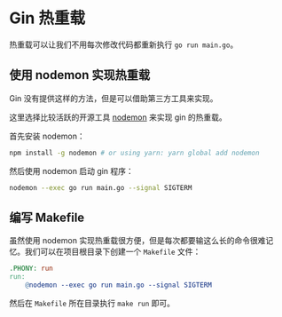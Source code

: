 # Gin 热重载

热重载可以让我们不用每次修改代码都重新执行 `go run main.go`。

## 使用 nodemon 实现热重载

Gin 没有提供这样的方法，但是可以借助第三方工具来实现。

这里选择比较活跃的开源工具 [nodemon](https://github.com/remy/nodemon) 来实现 gin 的热重载。

首先安装 nodemon：

```bash
npm install -g nodemon # or using yarn: yarn global add nodemon
```

然后使用 nodemon 启动 gin 程序：

```bash
nodemon --exec go run main.go --signal SIGTERM
```

## 编写 Makefile

虽然使用 nodemon 实现热重载很方便，但是每次都要输这么长的命令很难记忆。我们可以在项目根目录下创建一个 `Makefile` 文件：

```makefile
.PHONY: run
run:
    @nodemon --exec go run main.go --signal SIGTERM
```

然后在 `Makefile` 所在目录执行 `make run` 即可。
